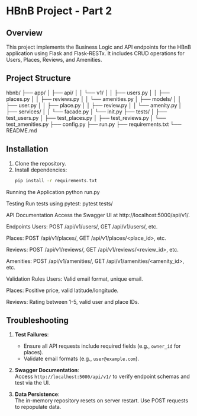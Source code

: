 # HBnB Project - Part 2

## Overview
This project implements the Business Logic and API endpoints for the HBnB application using Flask and Flask-RESTx. It includes CRUD operations for Users, Places, Reviews, and Amenities.

## Project Structure

hbnb/
├── app/
│ ├── api/
│ │ └── v1/
│ │ ├── users.py
│ │ ├── places.py
│ │ ├── reviews.py
│ │ └── amenities.py
│ ├── models/
│ │ ├── user.py
│ │ ├── place.py
│ │ ├── review.py
│ │ └── amenity.py
│ ├── services/
│ │ └── facade.py
│ └── init.py
├── tests/
│ ├── test_users.py
│ ├── test_places.py
│ ├── test_reviews.py
│ └── test_amenities.py
├── config.py
├── run.py
├── requirements.txt
└── README.md


## Installation
1. Clone the repository.
2. Install dependencies:
   ```bash
   pip install -r requirements.txt

Running the Application
python run.py

Testing
Run tests using pytest:
pytest tests/

API Documentation
Access the Swagger UI at http://localhost:5000/api/v1/.

Endpoints
Users: POST /api/v1/users/, GET /api/v1/users/, etc.

Places: POST /api/v1/places/, GET /api/v1/places/<place_id>, etc.

Reviews: POST /api/v1/reviews/, GET /api/v1/reviews/<review_id>, etc.

Amenities: POST /api/v1/amenities/, GET /api/v1/amenities/<amenity_id>, etc.

Validation Rules
Users: Valid email format, unique email.

Places: Positive price, valid latitude/longitude.

Reviews: Rating between 1-5, valid user and place IDs.

## Troubleshooting
1. **Test Failures**:  
   - Ensure all API requests include required fields (e.g., `owner_id` for places).  
   - Validate email formats (e.g., `user@example.com`).  

2. **Swagger Documentation**:  
   Access `http://localhost:5000/api/v1/` to verify endpoint schemas and test via the UI.

3. **Data Persistence**:  
   The in-memory repository resets on server restart. Use POST requests to repopulate data.
  